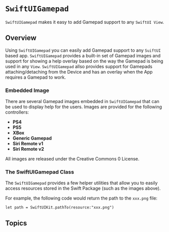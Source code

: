# ``SwiftUIGamepad``

`SwiftUIGamepad` makes it easy to add Gamepad support to any `SwiftUI View`.

## Overview

Using `SwiftUIGamepad` you can easily add Gamepad support to any `SuiftUI` based app. `SwiftUIGamepad` provides a built-in set of Gamepad images and support for showing a help overlay based on the way the Gamepad is being used in any `View`. `SwiftUIGamepad` allso provides support for Gamepads attaching/detaching from the Device and has an overlay when the App requires a Gamepad to work.

### Embedded Image

There are several Gamepad images embedded in `SwiftUIGamepad` that can be used to display help for the users. Images are provided for the following controllers:

* **PS4**
* **PS5**
* **XBox**
* **Generic Gamepad**
* **Siri Remote v1**
* **Siri Remote v2**

All images are released under the Creative Commons 0 License.

### The SwiftUIGamepad Class

The `SwiftUIGamepad` provides a few helper utilities that allow you to easily access resources stored in the Swift Package (such as the images above).

For example, the following code would return the path to the `xxx.png` file:

```
let path = SwiftUIKit.pathTo(resource:"xxx.png")
```

## Topics


